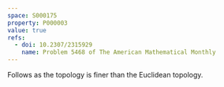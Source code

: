 ```yaml
---
space: S000175
property: P000003
value: true
refs:
  - doi: 10.2307/2315929
    name: Problem 5468 of The American Mathematical Monthly
---
```


Follows as the topology is finer than the Euclidean topology.
